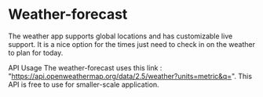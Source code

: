 # Weather-forecast
The weather app supports global locations and has customizable live support.
It is a nice option for the times just need to check in on the weather to plan for today.

API Usage
The weather-forecast uses this link : "https://api.openweathermap.org/data/2.5/weather?units=metric&q=".
This API is free to use for smaller-scale application.
